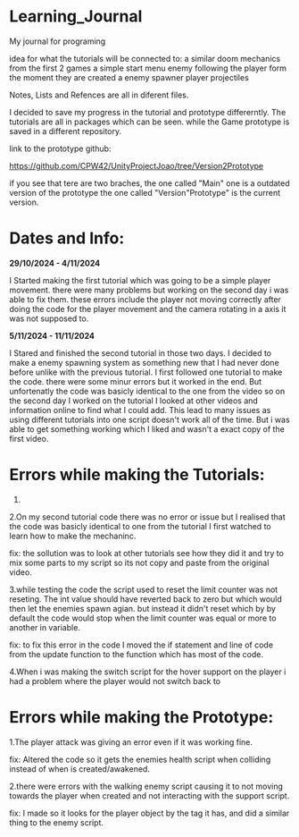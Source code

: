 # Learning_Journal
My journal for programing

idea for what the tutorials will be connected to:
a similar doom mechanics from the first 2 games
a simple start menu
enemy following the player form the moment they are created
a enemy spawner
player projectiles

Notes, Lists and Refences are all in diferent files.

I decided to save my progress in the tutorial and prototype differerntly. The tutorials are all in packages which can be seen. while the Game prototype is saved in a different repository.

link to the prototype github:

https://github.com/CPW42/UnityProjectJoao/tree/Version2Prototype

if you see that tere are two braches, the one called "Main" one is a outdated version of the prototype the one called "Version"Prototype" is the current version. 

# Dates and Info:

**29/10/2024 - 4/11/2024**

I Started making the first tutorial which was going to be a simple player movement. there were many problems but working on the second day i was able to fix them. these errors include the player not moving correctly after doing the code for the player movement and the camera rotating in a axis it was not supposed to.

**5/11/2024 - 11/11/2024**

I Stared and finished the second tutorial in those two days. I decided to make a enemy spawning system as something new that I had never done before unlike with the previous tutorial. I first followed one tutorial to make the code. there were some minur errors but it worked in the end. But unfortenatly the code was basicly identical to the one from the video so on the second day I worked on the tutorial I looked at other videos and information online to find what I could add. This lead to many issues as using different tutorials into one script doesn't work all of the time. But i was able to get something working which I liked and wasn't a exact copy of the first video.


# Errors while making the Tutorials:

1.

2.On my second tutorial code there was no error or issue but I realised that the code was basicly identical to one from the tutorial I first watched to learn how to make the mechaninc.

fix: the sollution was to look at other tutorials see how they did it and try to mix some parts to my script so its not copy and paste from the original video.

 3.while testing the code the script used to reset the limit counter was not reseting. The int value should have reverted back to zero but which would then let the enemies spawn agian. but instead it didn't reset which by by default the code would stop when the limit counter was equal or more to another in variable.

 fix: to fix this error in the code I moved the if statement and line of code from the update function to the function which has most of the code.

 4.When i was making the switch script for the hover support on the player i had a problem where the player would not switch back to 

# Errors while making the Prototype:

1.The player attack was giving an error even if it was working fine.

fix: Altered the code so it gets the enemies health script when colliding instead of when is created/awakened.

2.there were errors with the walking enemy script causing it to not moving towards the player when created and not interacting with the support script.

fix: I made so it looks for the player object by the tag it has, and did a similar thing to the enemy script.







